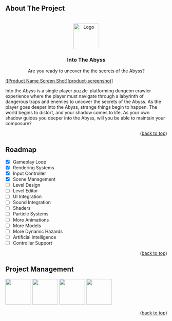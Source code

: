 <!-- ABOUT THE PROJECT -->
## About The Project

<!-- PROJECT LOGO -->
<br />
<div align="center">
  <img src="images/logo.png" alt="Logo" width="80" height="80">

  <h3 align="center">Into The Abyss</h3>

  <p align="center">
    Are you ready to uncover the the secrets of the Abyss?
  </p>
</div>

[![Product Name Screen Shot][product-screenshot]](https://example.com)

Into the Abyss is a single player puzzle-platforming dungeon crawler experience where the player must navigate through a labyrinth of dangerous traps and enemies to uncover the secrets of the Abyss.  As the player goes deeper into the Abyss, strange things begin to happen.  The world begins to distort, and your shadow comes to life.  As your own shadow guides you deeper into the Abyss, will you be able to maintain your composure? 

<p align="right">(<a href="#top">back to top</a>)</p>


<!-- ROADMAP -->
## Roadmap

- [X] Gameplay Loop
- [X] Rendering Systems
- [X] Input Controller
- [X] Scene Management
- [ ] Level Design
- [ ] Level Editor
- [ ] UI Integration
- [ ] Sound Integration
- [ ] Shaders
- [ ] Particle Systems
- [ ] More Animations
- [ ] More Models
- [ ] More Dynamic Hazards
- [ ] Artificial Intelligence
- [ ] Controller Support

<p align="right">(<a href="#top">back to top</a>)</p>

<!-- KANBAN -->
## Project Management

<img src="images/pm-1.png" width="80" height="80">
<img src="images/pm-2.png" width="80" height="80">
<img src="images/pm-3.png" width="80" height="80">
<img src="images/pm-4.png" width="80" height="80">

<p align="right">(<a href="#top">back to top</a>)</p>

